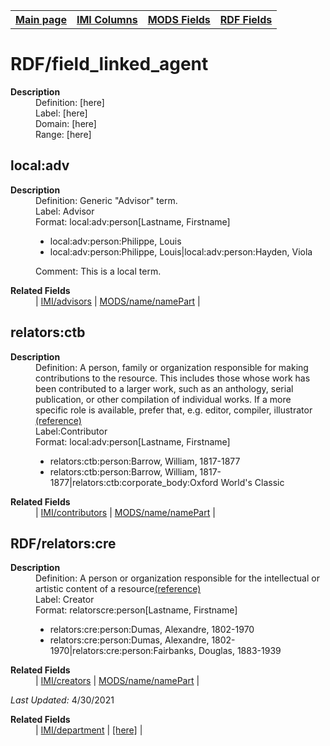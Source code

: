<!DOCTYPE html>
<html>

<body>
<table style="width:100%">
  <tr>
    <th><a href="index.md">Main page</a></th>
	<th><a href="IMI.md">IMI Columns</a></th>
    <th><a href="MODS.md">MODS Fields</a></th>
    <th><a href="RDF.md">RDF Fields</a></th>
  </tr>
</table>



<h1>RDF/field_linked_agent</h1>
<dl>
  <dt><b>Description</b></dt>
  <dd>Definition: [here]</dd>
  <dd>Label:  [here]</dd>
  <dd>Domain:  [here]</dd>
  <dd>Range:  [here]</dd>
</dl>
<h2>local:adv</h2>
<dl>
  <dt><b>Description</b></dt>
  <dd>Definition: Generic "Advisor" term.</dd>
  <dd>Label:  Advisor</dd>
  <dd>Format:  local:adv:person[Lastname, Firstname]</dd>
  <dd>
		<ul>
			<li>local:adv:person:Philippe, Louis</li> 
			<li>local:adv:person:Philippe, Louis|local:adv:person:Hayden, Viola</li>
		</ul>
	</dd>
  <dd>Comment:  This is a local term.</dd>
</dl>
<dl>
	<dt><b>Related Fields</b></dt>
			<dd>| <a href="advisor.md">IMI/advisors</a> | <a href="mods.name.md">MODS/name/namePart</a> |</dd>
</dl>
<h2>relators:ctb</h2>
<dl>
  <dt><b>Description</b></dt>
  <dd>Definition: A person, family or organization responsible for making contributions to the resource. This includes those whose work has been contributed to a larger work, such as an anthology, serial publication, or other compilation of individual works. If a more specific role is available, prefer that, e.g. editor, compiler, illustrator <a href="http://id.loc.gov/vocabulary/relators/ctb.md">(reference)</a> </dd>
  <dd>Label:Contributor</dd>
  <dd>Format:  local:adv:person[Lastname, Firstname]</dd>
  <dd>
	<ul>
		<li>relators:ctb:person:Barrow, William,  1817-1877</li> 
		<li>relators:ctb:person:Barrow, William,  1817-1877|relators:ctb:corporate_body:Oxford World's Classic</li>
		</ul>
	</dd>
<dl>
	<dt><b>Related Fields</b></dt>
			<dd>| <a href="contributors.md">IMI/contributors</a> | <a href="mods.name.md">MODS/name/namePart</a> |</dd>
</dl>
</dl>
<h2>RDF/relators:cre</h2>
<dl>
  <dt><b>Description</b></dt>
  <dd>Definition: A person or organization responsible for the intellectual or artistic content of a resource<a href="https://id.loc.gov/vocabulary/relators/cre.html">(reference)</a></dd>
  <dd>Label: Creator</dd>
  <dd>Format:  relatorscre:person[Lastname, Firstname]</dd>
    <dd>
		<ul>
			<li>relators:cre:person:Dumas, Alexandre,  1802-1970</li> 
			<li>relators:cre:person:Dumas, Alexandre,  1802-1970|relators:cre:person:Fairbanks, Douglas, 1883-1939</li>
		</ul>
	</dd>
</dl>
<dl>
	<dt><b>Related Fields</b></dt>
						<dd>| <a href="creators.md">IMI/creators</a> | <a href="mods.name.md">MODS/name/namePart</a> |</dd>

</dl>
<p><i>Last Updated: </i>4/30/2021</p>
<dl>
	<dt><b>Related Fields</b></dt>
			<dd>| <a href="department.md">IMI/department</a> | <a href="MODS.template.md">[here]</a> |</dd>
</dl>
</body>
</html>


